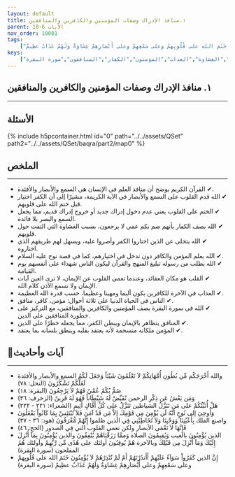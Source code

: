 ```yaml
---
layout: default
title: ١.منافذ الإدراك وصفات المؤمنين والكافرين والمنافقين
parent: الأيات 6-18
nav_order: 10001
tags: 
    ["والله أَخْرَجَكُم مِّن بُطُونِ أُمَّهَاتِكُمْ لاَ تَعْلَمُونَ شَيْئاً وَجَعَلَ لَكُمُ السمع والأبصار والأفئدة لَعَلَّكُمْ تَشْكُرُونَ","صُمٌّ بُكْمٌ عُمْيٌ فَهُمْ لاَ يَرْجِعُونَ","وَمَن يَعْشُ عَن ذِكْرِ الرحمن نُقَيِّضْ لَهُ شَيْطَاناً فَهُوَ لَهُ قَرِينٌ","هَلْ أُنَبِّئُكُمْ على مَن تَنَزَّلُ الشياطين تَنَزَّلُ على كُلِّ أَفَّاكٍ أَثِيمٍ","وَأُوحِيَ إلى نُوحٍ أَنَّهُ لَن يُؤْمِنَ مِن قَوْمِكَ إِلاَّ مَن قَدْ آمَنَ فَلاَ تَبْتَئِسْ بِمَا كَانُواْ يَفْعَلُونَ واصنع الفلك بِأَعْيُنِنَا وَوَحْيِنَا وَلاَ تُخَاطِبْنِي فِي الذين ظلموا إِنَّهُمْ مُّغْرَقُونَ","فَإِنَّهَا لاَ تَعْمَى الأبصار ولكن تعمى القلوب التي فِي الصدور","الذين يُؤْمِنُونَ بالغيب وَيُقِيمُونَ الصلاة وَممَّا رَزَقْنَاهُمْ يُنْفِقُونَ والذين يُؤْمِنُونَ بِمَآ أُنْزِلَ إِلَيْكَ وَمَآ أُنْزِلَ مِن قَبْلِكَ وبالآخرة هُمْ يُوقِنُونَ أولئك على هُدًى مِّن رَّبِّهِمْ وأولئك هُمُ المفلحون","إِنَّ الذين كَفَرُواْ سَوَآءٌ عَلَيْهِمْ أَأَنذَرْتَهُمْ أَمْ لَمْ تُنْذِرْهُمْ لاَ يُؤْمِنُونَ خَتَمَ الله على قُلُوبِهمْ وعلى سَمْعِهِمْ وعلى أَبْصَارِهِمْ غِشَاوَةٌ وَلَهُمْ عَذَابٌ عظِيمٌ"]
keys:
    ["منافذ الإدراك","السمع والأبصار والأفئدة","الكفر","الختم على القلوب","الغشاوة","العذاب","المؤمنون","الكفار","المنافقون","سورة البقرة"]
---
```

## ١. منافذ الإدراك وصفات المؤمنين والكافرين والمنافقين
***
## الأسئلة 
{% include h5pcontainer.html id="0" path="../../assets/QSet" path2="../../assets/QSet/baqra/part2/map0" %}
## الملخص
***
- ‏✔ القرآن الكريم يوضح أن منافذ العلم في الإنسان هي السمع والأبصار والأفئدة. 
- ‏✔ الله قدم القلوب على السمع والأبصار في الآية الكريمة، مشيرًا إلى أن الكفر اختيار قبل ختم الله على قلوبهم. 
- ‏✔ الختم على القلوب يعني عدم دخول إدراك جديد أو خروج إدراك قديم، مما يجعل السمع والبصر بلا فائدة. 
- ‏✔ الله يصف الكفار بأنهم صم بكم عمي لا يرجعون، بسبب الغشاوة التي التفت حول قلوبهم. 
- ‏✔ الله يتخلى عن الذين اختاروا الكفر وأصروا عليه، ويسهل لهم طريقهم الذي اختاروه. 
- ‏✔ الله يعلم المؤمن والكافر دون تدخل في اختيارهم، كما في قصة نوح عليه السلام. 
- ‏✔ الله يطلب من رسوله تبليغ المنهج والقرآن ليكون الناس شهداء على أنفسهم يوم القيامة. 
- ‏✔ القلب هو مكان العقائد، وعندما تعمى القلوب عن الإيمان، لا ترى العين آيات الإيمان ولا تسمع الأذن كلام الله. 
- ‏✔ العذاب في الآخرة للكافرين يكون أليما ومهينا وعظيما، حسب قدرة الله العظيمة. 
- ‏✔ الناس في الحياة الدنيا على ثلاثة أحوال: مؤمن، كافر، منافق. 
- ‏✔ الله في سورة البقرة يصف المؤمنين والكافرين والمنافقين، مع التركيز على خطورة المنافقين على الدين. 
- ‏✔ المنافق يتظاهر بالإيمان ويبطن الكفر، مما يجعله خطرًا على الدين. 
- ‏✔ المؤمن ملكاته منسجمة لأنه يعتقد بقلبه وينطق بلسانه بما يعتقد. 

## 📜آيات وأحاديث
***
- ‏والله أَخْرَجَكُم مِّن بُطُونِ أُمَّهَاتِكُمْ لاَ تَعْلَمُونَ شَيْئاً وَجَعَلَ لَكُمُ السمع والأبصار والأفئدة لَعَلَّكُمْ تَشْكُرُونَ (النحل: ٧٨)
- ‏صُمٌّ بُكْمٌ عُمْيٌ فَهُمْ لاَ يَرْجِعُونَ (البقرة: ١٨)
- ‏وَمَن يَعْشُ عَن ذِكْرِ الرحمن نُقَيِّضْ لَهُ شَيْطَاناً فَهُوَ لَهُ قَرِينٌ (الزخرف: ٣٦)
- ‏هَلْ أُنَبِّئُكُمْ على مَن تَنَزَّلُ الشياطين تَنَزَّلُ على كُلِّ أَفَّاكٍ أَثِيمٍ (الشعراء: ٢٢١ - ٢٢٢)
- ‏وَأُوحِيَ إلى نُوحٍ أَنَّهُ لَن يُؤْمِنَ مِن قَوْمِكَ إِلاَّ مَن قَدْ آمَنَ فَلاَ تَبْتَئِسْ بِمَا كَانُواْ يَفْعَلُونَ واصنع الفلك بِأَعْيُنِنَا وَوَحْيِنَا وَلاَ تُخَاطِبْنِي فِي الذين ظلموا إِنَّهُمْ مُّغْرَقُونَ (هود: ٣٦ - ٣٧)
- ‏فَإِنَّهَا لاَ تَعْمَى الأبصار ولكن تعمى القلوب التي فِي الصدور (الحج: ٤٦)
- ‏الذين يُؤْمِنُونَ بالغيب وَيُقِيمُونَ الصلاة وَممَّا رَزَقْنَاهُمْ يُنْفِقُونَ والذين يُؤْمِنُونَ بِمَآ أُنْزِلَ إِلَيْكَ وَمَآ أُنْزِلَ مِن قَبْلِكَ وبالآخرة هُمْ يُوقِنُونَ أولئك على هُدًى مِّن رَّبِّهِمْ وأولئك هُمُ المفلحون (سورة البقرة)
- ‏إِنَّ الذين كَفَرُواْ سَوَآءٌ عَلَيْهِمْ أَأَنذَرْتَهُمْ أَمْ لَمْ تُنْذِرْهُمْ لاَ يُؤْمِنُونَ خَتَمَ الله على قُلُوبِهمْ وعلى سَمْعِهِمْ وعلى أَبْصَارِهِمْ غِشَاوَةٌ وَلَهُمْ عَذَابٌ عظِيمٌ (سورة البقرة)

